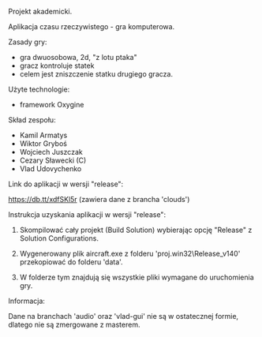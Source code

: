 Projekt akademicki.

Aplikacja czasu rzeczywistego - gra komputerowa.

Zasady gry:
- gra dwuosobowa, 2d, "z lotu ptaka"
- gracz kontroluje statek
- celem jest zniszczenie statku drugiego gracza.

Użyte technologie:
- framework Oxygine

Skład zespołu:
- Kamil Armatys
- Wiktor Gryboś
- Wojciech Juszczak
- Cezary Sławecki (C)
- Vlad Udovychenko

Link do aplikacji w wersji "release":

https://db.tt/xdfSKl5r (zawiera dane z brancha 'clouds')

Instrukcja uzyskania aplikacji w wersji "release":

1. Skompilować cały projekt (Build Solution) wybierając opcję "Release" z Solution Configurations.

2. Wygenerowany plik aircraft.exe z folderu 'proj.win32\Release_v140' przekopiować do folderu 'data'.

3. W folderze tym znajdują się wszystkie pliki wymagane do uruchomienia gry.

Informacja:

Dane na branchach 'audio' oraz 'vlad-gui' nie są w ostatecznej formie, dlatego nie są zmergowane z masterem.
